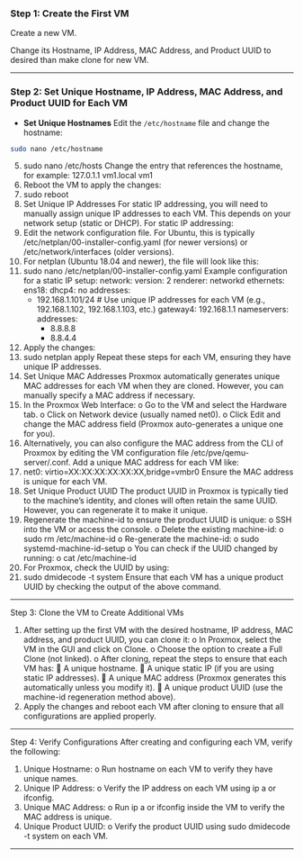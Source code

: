 ### Step 1: Create the First VM

Create a new VM. 

Change its Hostname, IP Address, MAC Address, and Product UUID to desired than make clone for new VM.
________________________________________

### Step 2: Set Unique Hostname, IP Address, MAC Address, and Product UUID for Each VM

- **Set Unique Hostnames**
Edit the `/etc/hostname` file and change the hostname:
```bash
sudo nano /etc/hostname
```
5.	sudo nano /etc/hosts
Change the entry that references the hostname, for example:
127.0.1.1    vm1.local    vm1
6.	Reboot the VM to apply the changes:
7.	sudo reboot
2. Set Unique IP Addresses
For static IP addressing, you will need to manually assign unique IP addresses to each VM. This depends on your network setup (static or DHCP).
For static IP addressing:
1.	Edit the network configuration file. For Ubuntu, this is typically /etc/netplan/00-installer-config.yaml (for newer versions) or /etc/network/interfaces (older versions).
2.	For netplan (Ubuntu 18.04 and newer), the file will look like this:
3.	sudo nano /etc/netplan/00-installer-config.yaml
Example configuration for a static IP setup:
network:
  version: 2
  renderer: networkd
  ethernets:
    ens18:
      dhcp4: no
      addresses:
       - 192.168.1.101/24   # Use unique IP addresses for each VM (e.g., 192.168.1.102, 192.168.1.103, etc.)
      gateway4: 192.168.1.1
      nameservers:
        addresses:
          - 8.8.8.8
          - 8.8.4.4
4.	Apply the changes:
5.	sudo netplan apply
Repeat these steps for each VM, ensuring they have unique IP addresses.
3. Set Unique MAC Addresses
Proxmox automatically generates unique MAC addresses for each VM when they are cloned. However, you can manually specify a MAC address if necessary.
1.	In the Proxmox Web Interface:
o	Go to the VM and select the Hardware tab.
o	Click on Network device (usually named net0).
o	Click Edit and change the MAC address field (Proxmox auto-generates a unique one for you).
2.	Alternatively, you can also configure the MAC address from the CLI of Proxmox by editing the VM configuration file /etc/pve/qemu-server/<VMID>.conf. Add a unique MAC address for each VM like:
3.	net0: virtio=XX:XX:XX:XX:XX:XX,bridge=vmbr0
Ensure the MAC address is unique for each VM.
4. Set Unique Product UUID
The product UUID in Proxmox is typically tied to the machine’s identity, and clones will often retain the same UUID. However, you can regenerate it to make it unique.
1.	Regenerate the machine-id to ensure the product UUID is unique:
o	SSH into the VM or access the console.
o	Delete the existing machine-id: 
o	sudo rm /etc/machine-id
o	Re-generate the machine-id: 
o	sudo systemd-machine-id-setup
o	You can check if the UUID changed by running: 
o	cat /etc/machine-id
2.	For Proxmox, check the UUID by using:
3.	sudo dmidecode -t system
Ensure that each VM has a unique product UUID by checking the output of the above command.
________________________________________
Step 3: Clone the VM to Create Additional VMs
1.	After setting up the first VM with the desired hostname, IP address, MAC address, and product UUID, you can clone it:
o	In Proxmox, select the VM in the GUI and click on Clone.
o	Choose the option to create a Full Clone (not linked).
o	After cloning, repeat the steps to ensure that each VM has: 
	A unique hostname.
	A unique static IP (if you are using static IP addresses).
	A unique MAC address (Proxmox generates this automatically unless you modify it).
	A unique product UUID (use the machine-id regeneration method above).
2.	Apply the changes and reboot each VM after cloning to ensure that all configurations are applied properly.
________________________________________
Step 4: Verify Configurations
After creating and configuring each VM, verify the following:
1.	Unique Hostname:
o	Run hostname on each VM to verify they have unique names.
2.	Unique IP Address:
o	Verify the IP address on each VM using ip a or ifconfig.
3.	Unique MAC Address:
o	Run ip a or ifconfig inside the VM to verify the MAC address is unique.
4.	Unique Product UUID:
o	Verify the product UUID using sudo dmidecode -t system on each VM.
________________________________________
